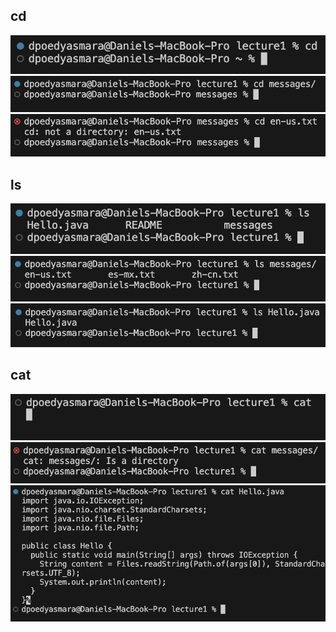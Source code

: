 cd
---
![Image](cd1_no_argument.jpg)
![Image](cd1_directory_argument.jpg)
![Image](cd1_file_argument.jpg)

ls
---
![Image](ls_no_argument.jpg)
![Image](ls_directory_argument.jpg)
![Image](ls_file_argument.jpg)

cat
---
![Image](cat_no_argument.jpg)
![Image](cat_directory_argument.jpg)
![Image](cat_file_argument.jpg)
